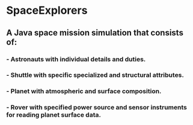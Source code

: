# SpaceExplorers 
## A Java space mission simulation that consists of:
### - Astronauts with individual details and duties.
### - Shuttle with specific specialized and structural attributes.
### - Planet with atmospheric and surface composition.
### - Rover with specified power source and sensor instruments for reading planet surface data.
